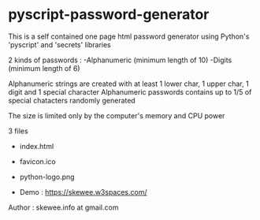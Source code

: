 # pyscript-password-generator
This is a self contained one page html password generator using Python's 'pyscript' and 'secrets' libraries

2 kinds of passwords : 
-Alphanumeric  (minimum length of 10)
-Digits (minimum length of 6)

Alphanumeric strings are created with at least 1 lower char, 1 upper char, 1 digit and 1 special character
Alphanumeric passwords contains up to 1/5 of special chatacters randomly generated

The size is limited only by the computer's memory and CPU power

3 files
- index.html
- favicon.ico
- python-logo.png

- Demo : https://skewee.w3spaces.com/

Author : skewee.info at gmail.com
